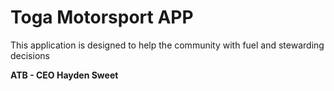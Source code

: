 # Toga Motorsport APP

This application is designed to help the community with fuel and stewarding decisions

**ATB - CEO Hayden Sweet**
